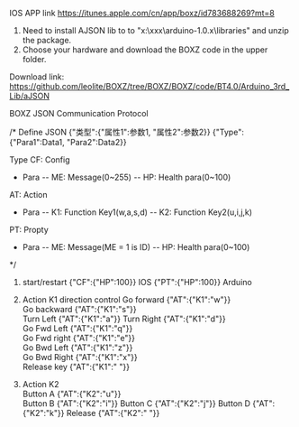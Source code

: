 IOS APP link
https://itunes.apple.com/cn/app/boxz/id783688269?mt=8

1. Need to install AJSON lib to to "x:\xxx\arduino-1.0.x\libraries\" and unzip the package.
2. Choose your hardware and download the BOXZ code in the upper folder.

Download link:
https://github.com/leolite/BOXZ/tree/BOXZ/BOXZ/code/BT4.0/Arduino_3rd_Lib/aJSON

BOXZ JSON Communication Protocol

/*
Define JSON
{"类型":{"属性1":参数1, "属性2":参数2}}
{"Type":{"Para1":Data1, "Para2":Data2}}

Type
CF: Config
- Para
-- ME: Message(0~255)
-- HP: Health para(0~100)


AT: Action
- Para
-- K1: Function Key1(w,a,s,d)
-- K2: Function Key2(u,i,j,k)

PT: Propty
- Para
-- ME: Message(ME = 1 is ID)
-- HP: Health para(0~100)


*/
1.  start/restart
    {"CF":{"HP":100}}                   IOS 
    {"PT":{"HP":100}}                   Arduino

2. Action K1 direction control
Go forward	{"AT":{"K1":"w"}}	
Go backward	{"AT":{"K1":"s"}}	
Turn Left	{"AT":{"K1":"a"}}
Turn Right	{"AT":{"K1":"d"}}	
Go Fwd Left 	{"AT":{"K1":"q"}}		
Go Fwd right	{"AT":{"K1":"e"}}		
Go Bwd Left	{"AT":{"K1":"z"}}		
Go Bwd Right	{"AT":{"K1":"x"}}			
Release key	{"AT":{"K1":" "}}		

3.  Action K2			
Button A  	{"AT":{"K2":"u"}}	    
Button B   {"AT":{"K2":"i"}}
Button C   {"AT":{"K2":"j"}}
Button D   {"AT":{"K2":"k"}}
Release	   {"AT":{"K2":" "}}


